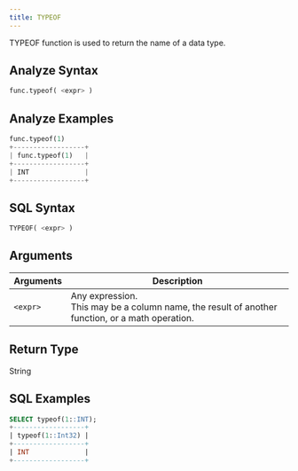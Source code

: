 ```yaml
---
title: TYPEOF
---
```


TYPEOF function is used to return the name of a data type.

## Analyze Syntax

```python
func.typeof( <expr> )
```

## Analyze Examples

```python
func.typeof(1)
+------------------+
| func.typeof(1)   |
+------------------+
| INT              |
+------------------+
```

## SQL Syntax

```sql
TYPEOF( <expr> )
```

## Arguments

| Arguments   | Description |
| ----------- | ----------- |
| `<expr>` | Any expression. <br /> This may be a column name, the result of another function, or a math operation.

## Return Type

String

## SQL Examples

```sql
SELECT typeof(1::INT);
+------------------+
| typeof(1::Int32) |
+------------------+
| INT              |
+------------------+
```
